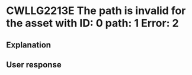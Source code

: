 # CWLLG2213E The path is invalid for the asset with ID: 0 path: 1 Error: 2

## Explanation

## User response